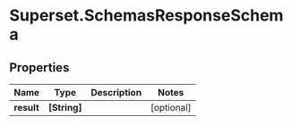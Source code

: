 # Superset.SchemasResponseSchema

## Properties
Name | Type | Description | Notes
------------ | ------------- | ------------- | -------------
**result** | **[String]** |  | [optional] 
